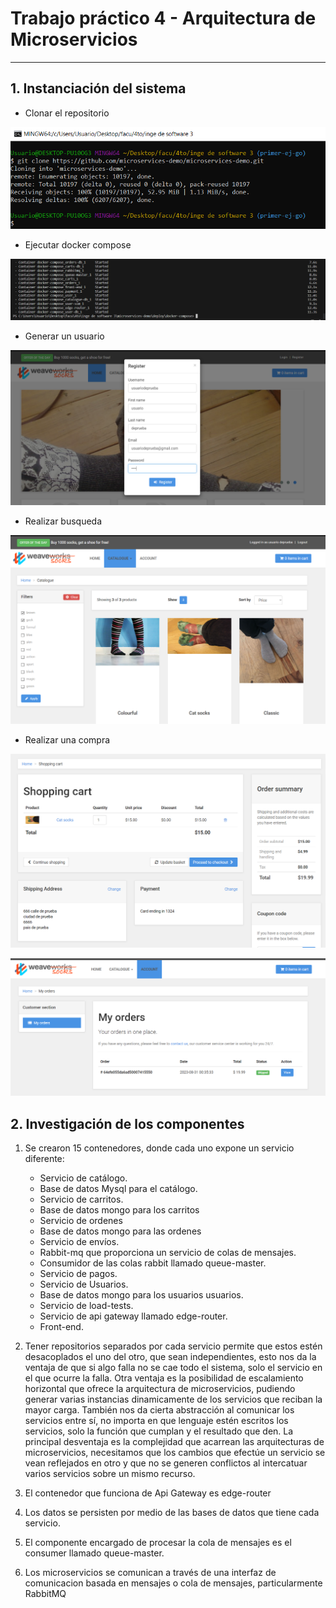 # Trabajo práctico 4 - Arquitectura de Microservicios
---
## 1. Instanciación del sistema

- Clonar el repositorio

![1](cloning_repo.png)

- Ejecutar docker compose

![2](docker-compose-up.png)

- Generar un usuario

![3](image.png)

- Realizar busqueda 

![4](image-1.png)

- Realizar una compra 

![5](image-2.png)

![6](image-3.png)

## 2. Investigación de los componentes

1. Se crearon 15 contenedores, donde cada uno expone un servicio diferente:
    - Servicio de catálogo.
    - Base de datos Mysql para el catálogo.
    - Servicio de carritos.
    - Base de datos mongo para los carritos 
    - Servicio de ordenes
    - Base de datos mongo para las ordenes
    - Servicio de envíos.
    - Rabbit-mq que proporciona un servicio de colas de mensajes.
    - Consumidor de las colas rabbit llamado queue-master.
    - Servicio de pagos.
    - Servicio de Usuarios.
    - Base de datos mongo para los usuarios usuarios.
    - Servicio de load-tests.
    - Servicio de api gateway llamado edge-router.
    - Front-end.

2. Tener repositorios separados por cada servicio permite que estos estén desacoplados el uno del otro, que sean independientes, esto nos da la ventaja de que si algo falla no se cae todo el sistema, solo el servicio en el que ocurre la falla. Otra ventaja es la posibilidad de escalamiento horizontal que ofrece la arquitectura de microservicios, pudiendo generar varias instancias dinamicamente de los servicios que reciban la mayor carga. También nos da cierta abstracción al comunicar los servicios entre sí, no importa en que lenguaje estén escritos los servicios, solo la función que cumplan y el resultado que den. La principal desventaja es la complejidad que acarrean las arquitecturas de microservicios, necesitamos que los cambios que efectúe un servicio se vean reflejados en otro y que no se generen conflictos al intercatuar varios servicios sobre un mismo recurso.

4. El contenedor que funciona de Api Gateway es edge-router

8. Los datos se persisten por medio de las bases de datos que tiene cada servicio.

9. El componente encargado de procesar la cola de mensajes es el consumer llamado queue-master.

10. Los microservicios se comunican a través de una interfaz de comunicacion basada en mensajes o cola de mensajes, particularmente RabbitMQ